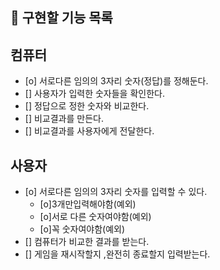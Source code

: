 ## 🎯 구현할 기능 목록
## 컴퓨터
- [o] 서로다른 임의의 3자리 숫자(정답)를 정해둔다.
- [] 사용자가 입력한 숫자들을 확인한다.
- [] 정답으로 정한 숫자와 비교한다.
- [] 비교결과를 만든다.
- [] 비교결과를 사용자에게 전달한다.

## 사용자
- [o] 서로다른 임의의 3자리 숫자를 입력할 수 있다.
  - [o]3개만입력해야함(예외)
  - [o]서로 다른 숫자여야함(예외)
  - [o]꼭 숫자여야함(예외)
- [] 컴퓨터가 비교한 결과를 받는다.
- [] 게임을 재시작할지 ,완전히 종료할지 입력받는다.
